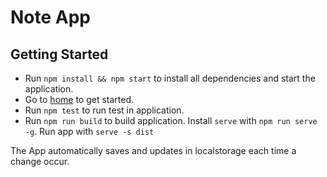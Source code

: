 # Note App

## Getting Started

- Run `npm install && npm start` to install all dependencies and start the application.
- Go to [home](http://localhost:8080) to get started.
- Run `npm test` to run test in application.
- Run `npm run build` to build application. Install `serve` with `npm run serve -g`. Run app with `serve -s dist`

The App automatically saves and updates in localstorage each time a change occur.
